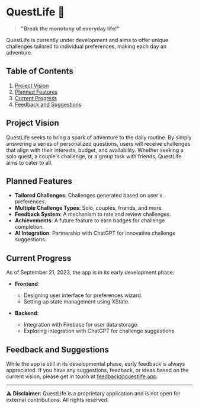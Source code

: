 # QuestLife 🚀

> **"Break the monotony of everyday life!"** 

QuestLife is currently under development and aims to offer unique challenges tailored to individual preferences, making each day an adventure.


## Table of Contents

1. [Project Vision](#project-vision)
2. [Planned Features](#planned-features)
3. [Current Progress](#current-progress)
4. [Feedback and Suggestions](#feedback-and-suggestions)

## Project Vision

QuestLife seeks to bring a spark of adventure to the daily routine. By simply answering a series of personalized questions, users will receive challenges that align with their interests, budget, and availability. Whether seeking a solo quest, a couple's challenge, or a group task with friends, QuestLife aims to cater to all.

## Planned Features

- **Tailored Challenges**: Challenges generated based on user's preferences.
- **Multiple Challenge Types**: Solo, couples, friends, and more.
- **Feedback System**: A mechanism to rate and review challenges.
- **Achievements**: A future feature to earn badges for challenge completion.
- **AI Integration**: Partnership with ChatGPT for innovative challenge suggestions.

## Current Progress

As of September 21, 2023, the app is in its early development phase:

- **Frontend**:
  - Designing user interface for preferences wizard.
  - Setting up state management using XState.

- **Backend**:
  - Integration with Firebase for user data storage.
  - Exploring integration with ChatGPT for challenge suggestions.

## Feedback and Suggestions

While the app is still in its developmental phase, early feedback is always appreciated. If you have any suggestions, feedback, or ideas based on the current vision, please get in touch at [feedback@questlife.app](mailto:feedback@questlife.app).

---

⚠️ **Disclaimer**: QuestLife is a proprietary application and is not open for external contributions. All rights reserved.
